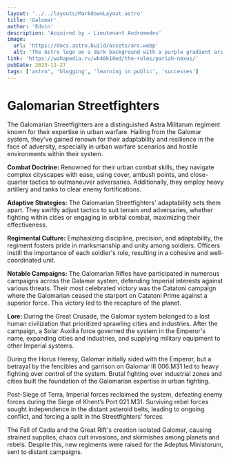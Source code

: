 ```yaml
---
layout: '../../layouts/MarkdownLayout.astro'
title: 'Galomar'
author: 'Edvin'
description: 'Acquired by - Lieutenant Andromedes'
image:
  url: 'https://docs.astro.build/assets/arc.webp'
  alt: 'The Astro logo on a dark background with a purple gradient arc.'
link: 'https://wahapedia.ru/wh40k10ed/the-rules/pariah-nexus/'
pubDate: 2023-11-27
tags: ['astro', 'blogging', 'learning in public', 'successes']
---
```


# Galomarian Streetfighters

The Galomarian Streetfighters are a distinguished Astra Militarum regiment known for their expertise in urban warfare. Hailing from the Galomar system, they've gained renown for their adaptability and resilience in the face of adversity, especially in urban warfare scenarios and hostile environments within their system.

**Combat Doctrine:** Renowned for their urban combat skills, they navigate complex cityscapes with ease, using cover, ambush points, and close-quarter tactics to outmaneuver adversaries. Additionally, they employ heavy artillery and tanks to clear enemy fortifications.

**Adaptive Strategies:** The Galomarian Streetfighters' adaptability sets them apart. They swiftly adjust tactics to suit terrain and adversaries, whether fighting within cities or engaging in orbital combat, maximizing their effectiveness.

**Regimental Culture:** Emphasizing discipline, precision, and adaptability, the regiment fosters pride in marksmanship and unity among soldiers. Officers instill the importance of each soldier's role, resulting in a cohesive and well-coordinated unit.

**Notable Campaigns:** The Galomarian Rifles have participated in numerous campaigns across the Galamar system, defending Imperial interests against various threats. Their most celebrated victory was the Catatoni campaign where the Galomarian ceased the starport on Catatoni Prime against a superior force. This victory led to the recapture of the planet.

**Lore:** During the Great Crusade, the Galomar system belonged to a lost human civilization that prioritized sprawling cities and industries. After the campaign, a Solar Auxilia force governed the system in the Emperor's name, expanding cities and industries, and supplying military equipment to other Imperial systems.

During the Horus Heresy, Galomar initially sided with the Emperor, but a betrayal by the fencibles and garrison on Galomar III 006.M31 led to heavy fighting over control of the system. Brutal fighting over industrial zones and cities built the foundation of the Galomarian expertise in urban fighting.

Post-Siege of Terra, Imperial forces reclaimed the system, defeating enemy forces during the Siege of Khent’s Port 021.M31. Surviving rebel forces sought independence in the distant asteroid belts, leading to ongoing conflict, and forcing a split in the Streetfighters' forces.

The Fall of Cadia and the Great Rift's creation isolated Galomar, causing strained supplies, chaos cult invasions, and skirmishes among planets and rebels. Despite this, new regiments were raised for the Adeptus Ministorum, sent to distant campaigns.
